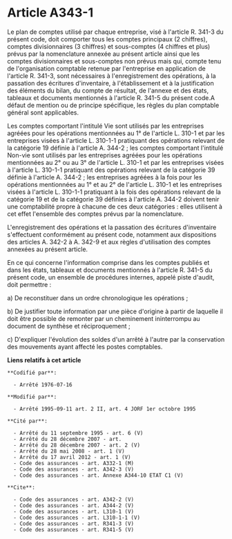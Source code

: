 # Article A343-1

Le plan de comptes utilisé par chaque entreprise, visé à l'article R. 341-3 du présent code, doit comporter tous les comptes
principaux (2 chiffres), comptes divisionnaires (3 chiffres) et sous-comptes (4 chiffres et plus) prévus par la nomenclature
annexée au présent article ainsi que les comptes divisionnaires et sous-comptes non prévus mais qui, compte tenu de
l'organisation comptable retenue par l'entreprise en application de l'article R. 341-3, sont nécessaires à l'enregistrement
des opérations, à la passation des écritures d'inventaire, à l'établissement et à la justification des éléments du bilan, du
compte de résultat, de l'annexe et des états, tableaux et documents mentionnés à l'article R. 341-5 du présent code.A défaut
de mention ou de principe spécifique, les règles du plan comptable général sont applicables. 

Les comptes comportant l'intitulé Vie sont utilisés par les entreprises agréées pour les opérations mentionnées au 1° de
l'article L. 310-1 et par les entreprises visées à l'article L. 310-1-1 pratiquant des opérations relevant de la catégorie 19
définie à l'article A. 344-2 ; les comptes comportant l'intitulé Non-vie sont utilisés par les entreprises agréées pour les
opérations mentionnées au 2° ou au 3° de l'article L. 310-1 et par les entreprises visées à l'article L. 310-1-1 pratiquant
des opérations relevant de la catégorie 39 définie à l'article A. 344-2 ; les entreprises agréées à la fois pour les
opérations mentionnées au 1° et au 2° de l'article L. 310-1 et les entreprises visées à l'article L. 310-1-1 pratiquant à la
fois des opérations relevant de la catégorie 19 et de la catégorie 39 définies à l'article A. 344-2 doivent tenir une
comptabilité propre à chacune de ces deux catégories : elles utilisent à cet effet l'ensemble des comptes prévus par la
nomenclature.

L'enregistrement des opérations et la passation des écritures d'inventaire s'effectuent conformément au présent code,
notamment aux dispositions des articles A. 342-2 à A. 342-9 et aux règles d'utilisation des comptes annexées au présent
article. 

En ce qui concerne l'information comprise dans les comptes publiés et dans les états, tableaux et documents mentionnés à
l'article R. 341-5 du présent code, un ensemble de procédures internes, appelé piste d'audit, doit permettre : 

a) De reconstituer dans un ordre chronologique les opérations ; 

b) De justifier toute information par une pièce d'origine à partir de laquelle il doit être possible de remonter par un
cheminement ininterrompu au document de synthèse et réciproquement ; 

c) D'expliquer l'évolution des soldes d'un arrêté à l'autre par la conservation des mouvements ayant affecté les postes
comptables.

**Liens relatifs à cet article**

	**Codifié par**:

	  - Arrêté 1976-07-16

	**Modifié par**:

	  - Arrêté 1995-09-11 art. 2 II, art. 4 JORF 1er octobre 1995

	**Cité par**:

	  - Arrêté du 11 septembre 1995 - art. 6 (V)
	  - Arrêté du 28 décembre 2007 - art.
	  - Arrêté du 28 décembre 2007 - art. 2 (V)
	  - Arrêté du 28 mai 2008 - art. 1 (V)
	  - Arrêté du 17 avril 2012 - art. 1 (V)
	  - Code des assurances - art. A332-1 (M)
	  - Code des assurances - art. A342-3 (V)
	  - Code des assurances - art. Annexe A344-10 ETAT C1 (V)

	**Cite**:

	  - Code des assurances - art. A342-2 (V)
	  - Code des assurances - art. A344-2 (V)
	  - Code des assurances - art. L310-1 (V)
	  - Code des assurances - art. L310-1-1 (V)
	  - Code des assurances - art. R341-3 (V)
	  - Code des assurances - art. R341-5 (V)
